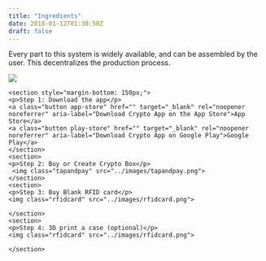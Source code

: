 ```yaml
---
title: "Ingredients"
date: 2018-01-12T01:30:50Z
draft: false
---
```


<div class="content">
    <section>
    <p>Every part to this system is widely available, and can be assembled by the user. This decentralizes the production process.</p>
    <img class="cryptoecosystem" src="../images/cryptoecosystem.png">
    </section>
    
    <section style="margin-bottom: 150px;">
    <p>Step 1: Download the app</p>
    <a class="button app-store" href="" target="_blank" rel="noopener noreferrer" aria-label="Download Crypto App on the App Store">App Store</a>
    <a class="button play-store" href="" target="_blank" rel="noopener noreferrer" aria-label="Download Crypto App on Google Play">Google Play</a>
    </section>
    <section>
    <p>Step 2: Buy or Create Crypto Box</p>
     <img class="tapandpay" src="../images/tapandpay.png">
    </section>
    <section>
    <p>Step 3: Buy Blank RFID card</p>
    <img class="rfidcard" src="../images/rfidcard.png">
   
    </section>
    <section>
    <p>Step 4: 3D print a case (optional)</p>
    <img class="rfidcard" src="../images/rfidcard.png">
   
    </section>
</div>